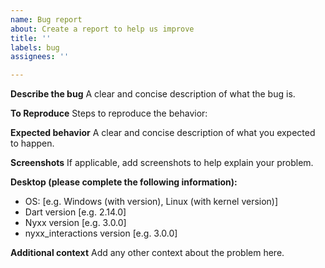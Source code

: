 ```yaml
---
name: Bug report
about: Create a report to help us improve
title: ''
labels: bug
assignees: ''

---
```


**Describe the bug**
A clear and concise description of what the bug is.

**To Reproduce**
Steps to reproduce the behavior:

**Expected behavior**
A clear and concise description of what you expected to happen.

**Screenshots**
If applicable, add screenshots to help explain your problem.

**Desktop (please complete the following information):**
 - OS: [e.g. Windows (with version), Linux (with kernel version)]
 - Dart version [e.g. 2.14.0]
 - Nyxx version [e.g. 3.0.0]
 - nyxx_interactions version [e.g. 3.0.0]

**Additional context**
Add any other context about the problem here.
